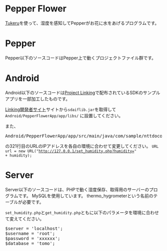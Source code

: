 # Pepper Flower

[Tukeru](https://ssl.braveridge.com/store/html/products/detail.php?product_id=34)を使って、湿度を感知してPepperがお花に水をあげるプログラムです。

# Pepper
Pepper以下のソースコードはPepper上で動くプロジェクトファイル群です。

# Android

Android以下のソースコードは[Project Linking](https://linkingiot.com/)で配布されているSDKのサンプルアプリを一部加工したものです。

[Linking開発者サイト](https://linkingiot.com/developer/index.html)サイトから<code>sdaiflib.jar</code>を取得して
<code>Android/PepperFlowerApp/app/libs/</code>
に設置してください。

また、
<pre>Android/PepperFlowerApp/app/src/main/java/com/sample/nttdocomo/android/linkingpairingdemo/pairing/SensorDemoActivity.java</pre>
の321行目のURLのIPアドレスを各自の環境に合わせて変更してください。
<code>URL url = new URL("http://127.0.0.1/set_humidity.php?humidity=" + humidity);</code>

# Server
Server以下のソースコードは、PHPで動く湿度保存、取得用のサーバーのプログラムです。
MySQLを使用しています。
thermo_hygrometerという名前のテーブルが必要です。

<code>set_humidity.php</code>と<code>get_humidity.php</code>ともに以下のパラメータを環境に合わせて変えてください。
<pre>$server = 'localhost';
$username = 'root';
$password = 'xxxxxx';
$database = 'tomo';</pre>

